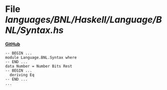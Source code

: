 # File _languages/BNL/Haskell/Language/BNL/Syntax.hs_
**[GitHub](https://github.com/softlang/yas/blob/master/languages/BNL/Haskell/Language/BNL/Syntax.hs)**
```
-- BEGIN ...
module Language.BNL.Syntax where
-- END ...
data Number = Number Bits Rest
-- BEGIN ...
  deriving Eq
-- END ...
...
```
